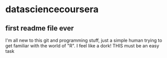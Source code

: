 # datasciencecoursera
## first readme file ever
I'm all new to this git and programming stuff, just a simple human trying to get familiar with the world of "R". 
I feel like a dork! 
THIS must be an easy task
